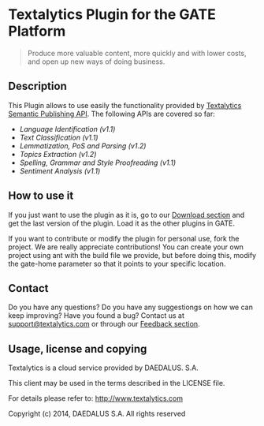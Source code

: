 # Textalytics Plugin for the GATE Platform

> Produce more valuable content, more quickly and with lower costs, and open up new ways of doing business.


## Description
This Plugin allows to use easily the functionality provided by [Textalytics Semantic Publishing API](https://textalytics.com/api-text-analysis-semantic-publishing). The following APIs are covered so far:

  * _Language Identification (v1.1)_
  * _Text Classification (v1.1)_
  * _Lemmatization, PoS and Parsing (v1.2)_
  * _Topics Extraction (v1.2)_
  * _Spelling, Grammar and Style Proofreading (v1.1)_
  * _Sentiment Analysis (v1.1)_

## How to use it
If you just want to use the plugin as it is, go to our [Download section](https://textalytics.com/files/download/GATE/Textalytics) and get the last version of the plugin. Load it as the other plugins in GATE.

If you want to contribute or modify the plugin for personal use, fork the project. We are really appreciate contributions! You can create your own project using ant with the build file we provide, but before doing this, modify the gate-home parameter so that it points to your specific location.


## Contact

Do you have any questions? Do you have any suggestiongs on how we can keep improving? Have you found a bug?
Contact us at support@textalytics.com or through our [Feedback section](https://textalytics.com/core/feedback).



## Usage, license and copying

Textalytics is a cloud service provided by DAEDALUS. S.A.

This client may be used in the terms described in the LICENSE file.

For details please refer to: http://www.textalytics.com

Copyright (c) 2014, DAEDALUS S.A. All rights reserved

